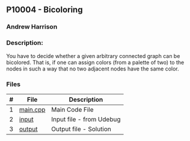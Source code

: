 ## P10004 - Bicoloring
### Andrew Harrison
### Description:

You have to decide whether a given arbitrary connected graph can be bicolored. That is,
if one can assign colors (from a palette of two) to the nodes in such a way that no two
adjacent nodes have the same color.

### Files

|   #   | File                       | Description                                                |
| :---: | -------------------------- | ---------------------------------------------------------- |
|   1   | [main.cpp](./main.cpp)     | Main Code File                                             |
|   2   | [input](./input.txt)       | Input file - from Udebug                                   |
|   3   | [output](./output.txt)     | Output file - Solution                                     |
